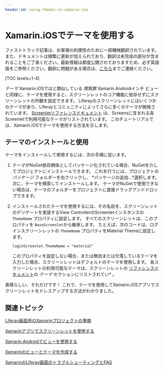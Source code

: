 ```yaml
---
header-id: using-themes-in-xamarin-ios
---
```


# Xamarin.iOSでテーマを使用する

<p class="alert alert-info"><span class="wysiwyg-color-blue120">ファストトラック記事は、お客様の利便性のために一部機械翻訳されています。また、ドキュメントは頻繁に更新が加えられており、翻訳は未完成の部分が含まれることをご了承ください。最新情報は都度公開されておりますため、必ず英語版をご参照ください。翻訳に問題がある場合は、<a href="mailto:support-content-jp@liferay.com">こちら</a>までご連絡ください。</span></p>

[TOC levels=1-4]

*テーマ* Xamarin.iOSではと類似している *閲覧数* Xamarin.Androidインチ ビューと同様に、テーマを使用すると、スクリーンレットのコア機能に依存せずにスクリーンレットの外観を設定できます。 Liferayのスクリーンレットにはいくつかのテーマがあり、Liferayとコミュニティによってさらに多くのテーマが開発されています。 [Screenletリファレンスドキュメント](/docs/7-1/reference/-/knowledge_base/r/screenlets-in-liferay-screens-for-ios) は、Screensに含まれる各Screenletで利用可能なテーマがリストされています。 このチュートリアルでは、Xamarin.iOSでテーマを使用する方法を示します。

## テーマのインストールと使用

テーマをインストールして使用するには、次の手順に従います。

1.  テーマがNuGet依存関係としてパッケージ化されている場合、NuGetを介してプロジェクトにインストールできます。 これを行うには、プロジェクトの *パッケージ* フォルダーを右クリックし、 *パッケージの追加...*選択します。 次に、テーマを検索してインストールします。 テーマがNuGetで使用できない場合は、テーマのフォルダーをプロジェクトに直接ドラッグアンドドロップできます。

2.  インストールされたテーマを使用するには、その名前を、スクリーンレットのデリゲートを実装するView ControllerのScreenletインスタンスの `ThemeName` プロパティに設定します。 すべてのスクリーンレットは、このプロパティを `BaseScreenlet`から継承します。 たとえば、次のコードは、ログインスクリーンレットの `ThemeName` プロパティをMaterial Themeに設定します。
   
        loginScreenlet.ThemeName = "material"

    このプロパティを設定しない場合、または無効または欠落しているテーマを入力した場合、スクリーンレットはデフォルトのテーマを使用します。 各スクリーンレットの利用可能なテーマは、スクリーンレットの [リファレンスドキュメント](/docs/7-1/reference/-/knowledge_base/r/screenlets-in-liferay-screens-for-ios)の *テーマ* セクションにリストされてい* 。</p></li> </ol>

素晴らしい、それだけです！ これで、テーマを使用してXamarin.iOSアプリでスクリーンレットをドレスアップする方法がわかりました。

## 関連トピック

[Liferay画面用のXamarinプロジェクトの準備](/docs/7-1/tutorials/-/knowledge_base/t/preparing-xamarin-projects-for-liferay-screens)

[Xamarinアプリでスクリーンレットを使用する](/docs/7-1/tutorials/-/knowledge_base/t/using-screenlets-in-xamarin-apps)

[Xamarin.Androidでビューを使用する](/docs/7-1/tutorials/-/knowledge_base/t/using-views-in-xamarin-android)

[Xamarinのビューとテーマを作成する](/docs/7-1/tutorials/-/knowledge_base/t/creating-xamarin-views-and-themes)

[XamarinのLiferay画面のトラブルシューティングとFAQ](/docs/7-1/tutorials/-/knowledge_base/t/liferay-screens-for-xamarin-troubleshooting-and-faqs)
